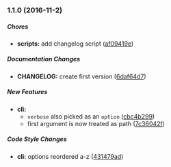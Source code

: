 ### 1.1.0 (2016-11-2)

##### Chores

* **scripts:** add changelog script ([af09419e](https://github.com/exprexo/exprexo/commit/af09419e0e7c939f5fef8541fefc6f9672fc6aa3))

##### Documentation Changes

* **CHANGELOG:** create first version ([6daf64d7](https://github.com/exprexo/exprexo/commit/6daf64d779d5ef5529226ce0630fe1b2d9b8d435))

##### New Features

* **cli:**
  * `verbose` also picked as an `option` ([cbc4b299](https://github.com/exprexo/exprexo/commit/cbc4b299ce5fa58afc5a564b7b4e7b1453479865))
  * first argument is now treated as path ([7c36042f](https://github.com/exprexo/exprexo/commit/7c36042f775f38c559db794f92c8905ccf92e2bf))

##### Code Style Changes

* **cli:** options reordered a-z ([431479ad](https://github.com/exprexo/exprexo/commit/431479ade79d6cbd5723061e714cb5846796f8c2))
